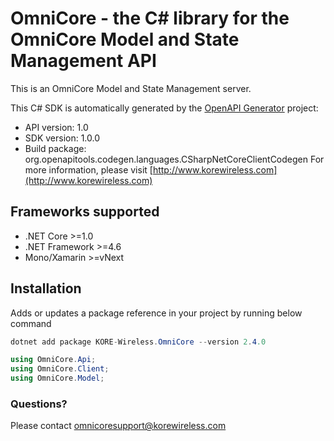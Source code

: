 # OmniCore - the C# library for the OmniCore Model and State Management API

This is an OmniCore Model and State Management server.

This C# SDK is automatically generated by the [OpenAPI Generator](https://openapi-generator.tech) project:

- API version: 1.0
- SDK version: 1.0.0
- Build package: org.openapitools.codegen.languages.CSharpNetCoreClientCodegen
    For more information, please visit [http://www.korewireless.com](http://www.korewireless.com)

<a name="frameworks-supported"></a>
## Frameworks supported
- .NET Core >=1.0
- .NET Framework >=4.6
- Mono/Xamarin >=vNext

<a name="dependencies"></a>

## Installation
Adds or updates a package reference in your project by running below command
```csharp
dotnet add package KORE-Wireless.OmniCore --version 2.4.0
```

```csharp
using OmniCore.Api;
using OmniCore.Client;
using OmniCore.Model;
```
<a name="usage"></a>

### Questions?
Please contact omnicoresupport@korewireless.com